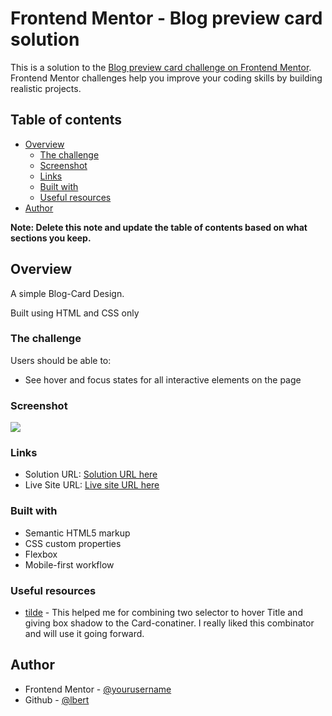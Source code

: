 # Frontend Mentor - Blog preview card solution

This is a solution to the [Blog preview card challenge on Frontend Mentor](https://www.frontendmentor.io/challenges/blog-preview-card-ckPaj01IcS). Frontend Mentor challenges help you improve your coding skills by building realistic projects. 

## Table of contents

- [Overview](#overview)
  - [The challenge](#the-challenge)
  - [Screenshot](#screenshot)
  - [Links](#links)
  - [Built with](#built-with)
  - [Useful resources](#useful-resources)
- [Author](#author)

**Note: Delete this note and update the table of contents based on what sections you keep.**

## Overview
A simple Blog-Card Design. 

Built using HTML and CSS only

### The challenge

Users should be able to:

- See hover and focus states for all interactive elements on the page

### Screenshot

![](./screenshot_blog-card.jpg)

### Links

- Solution URL: [Solution URL here](https://github.com/1lbert/Blog-Card)
- Live Site URL: [Live site URL here](https://simpleblogcard.netlify.app/)

### Built with

- Semantic HTML5 markup
- CSS custom properties
- Flexbox
- Mobile-first workflow


### Useful resources

- [tilde](https://developer.mozilla.org/en-US/docs/Web/CSS/Subsequent-sibling_combinator) - This helped me for combining two selector to hover Title and giving box shadow to the Card-conatiner. I really liked this combinator and will use it going forward.


## Author

- Frontend Mentor - [@yourusername](https://www.frontendmentor.io/profile/1lbert)
- Github - [@lbert](https://github.com/1lbert)

